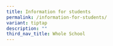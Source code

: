 ```yaml
---
title: Information for students
permalink: /information-for-students/
variant: tiptap
description: ""
third_nav_title: Whole School
---
```

